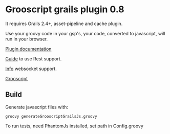 Grooscript grails plugin 0.8
===

It requires Grails 2.4+, asset-pipeline and cache plugin.

Use your groovy code in your gsp's, your code, converted to javascript, will run in your browser.

[Plugin documentation](http://grooscript.org/grails-plugin/index.html)

[Guide](http://grooscript.org/grails-plugin/rest-demo.html) to use Rest support.

[Info](http://grooscript.org/grails-plugin/websocket-support.html) websocket support.

[Grooscript](http://grooscript.org/)

Build
---

Generate javascript files with:

    groovy generateGrooscriptGrailsJs.groovy

To run tests, need PhantomJs installed, set path in Config.groovy